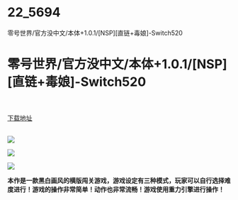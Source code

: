 # 22_5694
零号世界/官方没中文/本体+1.0.1/[NSP][直链+毒娘]-Switch520
# 零号世界/官方没中文/本体+1.0.1/[NSP][直链+毒娘]-Switch520
 <br/></br>
[下载地址](https://www.switch520.cc/article/5694 "下载地址")
<br/></br>

<p><span><strong><img src="https://ae01.alicdn.com/kf/Udf06338a0dee48cd943c17bd084e181cG.jpg"></strong></span></p>
<p><span><strong><img src="https://ae01.alicdn.com/kf/U20c9ad8717694604b7ec01a3d6769bddW.jpg"></strong></span></p>
<p><span><strong><img src="https://ae01.alicdn.com/kf/U65e79d7d97bd47a89d94860b95779864i.jpg"></strong></span></p>
<p><span><strong>本作是一款黑白画风的横版闯关游戏，游戏设定有三种模式，玩家可以自行选择难度进行！游戏的操作非常简单！动作也非常流畅！游戏使用重力引擎进行操作！</strong></span></p>
